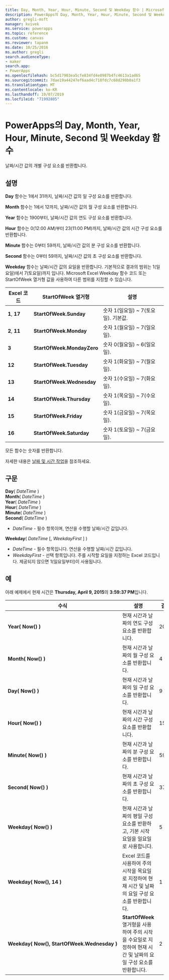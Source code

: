 ```yaml
---
title: Day, Month, Year, Hour, Minute, Second 및 Weekday 함수 | Microsoft Docs
description: PowerApps의 Day, Month, Year, Hour, Minute, Second 및 Weekday 함수에 대한 구문과 예제를 포함한 참조 정보
author: gregli-msft
manager: kvivek
ms.service: powerapps
ms.topic: reference
ms.custom: canvas
ms.reviewer: tapanm
ms.date: 10/25/2016
ms.author: gregli
search.audienceType:
- maker
search.app:
- PowerApps
ms.openlocfilehash: bc5d17903ea5cfe834fd4e0987b4fc4613a1ad65
ms.sourcegitcommit: 7dae19a44247ef6aad4c718fdc7c68d298b0a1f3
ms.translationtype: MT
ms.contentlocale: ko-KR
ms.lasthandoff: 10/07/2019
ms.locfileid: "71992805"
---
```

# <a name="day-month-year-hour-minute-second-and-weekday-functions-in-powerapps"></a>PowerApps의 Day, Month, Year, Hour, Minute, Second 및 Weekday 함수
날짜/시간 값의 개별 구성 요소를 반환합니다.

## <a name="description"></a>설명
**Day** 함수는 1에서 31까지, 날짜/시간 값의 일 구성 요소를 반환합니다.

**Month** 함수는 1에서 12까지, 날짜/시간 값의 월 구성 요소를 반환합니다.

**Year** 함수는 1900부터, 날짜/시간 값의 연도 구성 요소를 반환합니다.

**Hour** 함수는 0(12:00 AM)부터 23(11:00 PM)까지, 날짜/시간 값의 시간 구성 요소를 반환합니다.

**Minute** 함수는 0부터 59까지, 날짜/시간 값의 분 구성 요소를 반환합니다.

**Second** 함수는 0부터 59까지, 날짜/시간 값의 초 구성 요소를 반환합니다.

**Weekday** 함수는 날짜/시간 값의 요일을 반환합니다.  기본적으로 결과의 범위는 1(일요일)에서 7(토요일)까지 입니다.  Microsoft Excel Weekday 함수 코드 또는 StartOfWeek 열거형 값을 사용하여 다른 범위를 지정할 수 있습니다.

| Excel 코드 | StartOfWeek 열거형 | 설명 |
| --- | --- | --- |
| **1**, **17** |**StartOfWeek.Sunday** |숫자 1(일요일) ~ 7(토요일).  기본값. |
| **2**, **11** |**StartOfWeek.Monday** |숫자 1(월요일) ~ 7(일요일). |
| **3** |**StartOfWeek.MondayZero** |숫자 0(월요일) ~ 6(일요일). |
| **12** |**StartOfWeek.Tuesday** |숫자 1(화요일) ~ 7(월요일). |
| **13** |**StartOfWeek.Wednesday** |숫자 1(수요일) ~ 7(화요일). |
| **14** |**StartOfWeek.Thursday** |숫자 1(목요일) ~ 7(수요일). |
| **15** |**StartOfWeek.Friday** |숫자 1(금요일) ~ 7(목요일). |
| **16** |**StartOfWeek.Saturday** |숫자 1(토요일) ~ 7(금요일). |

모든 함수는 숫자를 반환합니다.

자세한 내용은 [날짜 및 시간 작업](../show-text-dates-times.md)을 참조하세요.

## <a name="syntax"></a>구문
**Day**( *DateTime* )<br>**Month**( *DateTime* )<br>**Year**( *DateTime* )<br>**Hour**( *DateTime* )<br>**Minute**( *DateTime* )<br>**Second**( *DateTime* )

* *DateTime* - 필수 항목이며,  연산을 수행할 날짜/시간 값입니다.  

**Weekday**( *DateTime* [, *WeekdayFirst* ] )<br>

* *DateTime* - 필수 항목입니다.  연산을 수행할 날짜/시간 값입니다. 
* *WeekdayFirst* - 선택 항목입니다.  주를 시작할 요일을 지정하는 Excel 코드입니다.  제공되지 않으면 1(일요일부터)이 사용됩니다.

## <a name="examples"></a>예
아래 예제에서 현재 시간은 **Thursday, April 9, 2015**의 **3:59:37 PM**입니다.

| 수식 | 설명 | 결과 |
| --- | --- | --- |
| **Year(&nbsp;Now()&nbsp;)** |현재 시간과 날짜의 연도 구성 요소를 반환합니다. |2015 |
| **Month(&nbsp;Now()&nbsp;)** |현재 시간과 날짜의 월 구성 요소를 반환합니다. |4 |
| **Day(&nbsp;Now()&nbsp;)** |현재 시간과 날짜의 일 구성 요소를 반환합니다. |9 |
| **Hour(&nbsp;Now()&nbsp;)** |현재 시간과 날짜의 시간 구성 요소를 반환합니다. |15 |
| **Minute(&nbsp;Now()&nbsp;)** |현재 시간과 날짜의 분 구성 요소를 반환합니다. |59 |
| **Second(&nbsp;Now()&nbsp;)** |현재 시간과 날짜의 초 구성 요소를 반환합니다. |37 |
| **Weekday(&nbsp;Now()&nbsp;)** |현재 시간과 날짜의 평일 구성 요소를 반환하고, 기본 시작 요일을 일요일로 사용합니다. |5 |
| **Weekday(&nbsp;Now(),&nbsp;14&nbsp;)** |Excel 코드를 사용하여 주의 시작을 목요일로 지정하여 현재 시간 및 날짜의 요일 구성 요소를 반환합니다. |1 |
| **Weekday(&nbsp;Now(),&nbsp;StartOfWeek.Wednesday&nbsp;)** |**StartOfWeek** 열거형을 사용하여 주의 시작을 수요일로 지정하여 현재 시간 및 날짜의 요일 구성 요소를 반환합니다. |2 |

